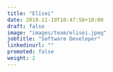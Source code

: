 ```yaml
---
title: "Elisei"
date: 2018-11-19T10:47:58+10:00
draft: false
image: "images/team/elisei.jpeg"
jobtitle: "Software Developer"
linkedinurl: ""
promoted: false
weight: 2
---
```


